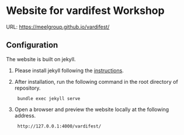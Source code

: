 # Website for vardifest Workshop

URL: https://meelgroup.github.io/vardifest/

## Configuration

The website is built on jekyll. 

1. Please install jekyll following the [instructions](https://jekyllrb.com/docs/installation/).

2. After installation, run the following command in the root directory of repository.

        bundle exec jekyll serve
        
3. Open a browser and preview the website locally at the following address.

        http://127.0.0.1:4000/vardifest/
